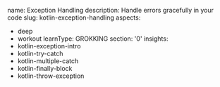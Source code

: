 name: Exception Handling
description: Handle errors gracefully in your code
slug: kotlin-exception-handling
aspects:
  - deep
  - workout
learnType: GROKKING
section: '0'
insights:
  - kotlin-exception-intro
  - kotlin-try-catch
  - kotlin-multiple-catch
  - kotlin-finally-block
  - kotlin-throw-exception